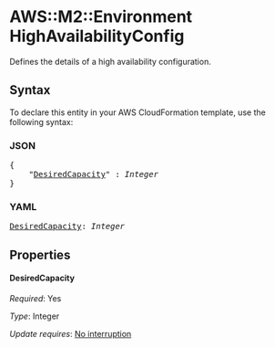 # AWS::M2::Environment HighAvailabilityConfig

Defines the details of a high availability configuration.

## Syntax

To declare this entity in your AWS CloudFormation template, use the following syntax:

### JSON

<pre>
{
    "<a href="#desiredcapacity" title="DesiredCapacity">DesiredCapacity</a>" : <i>Integer</i>
}
</pre>

### YAML

<pre>
<a href="#desiredcapacity" title="DesiredCapacity">DesiredCapacity</a>: <i>Integer</i>
</pre>

## Properties

#### DesiredCapacity

_Required_: Yes

_Type_: Integer

_Update requires_: [No interruption](https://docs.aws.amazon.com/AWSCloudFormation/latest/UserGuide/using-cfn-updating-stacks-update-behaviors.html#update-no-interrupt)

